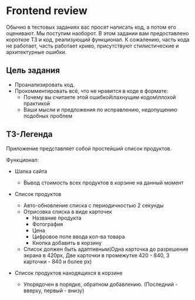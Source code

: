 # Frontend review

Обычно в тестовых заданиях вас просят написать код, а потом его оценивают.
Мы поступим наоборот. В этом задании вам предоставлено короткое ТЗ и код, реализующий функционал.
К сожалению, часть кода не работает, часть работает криво, присутствуют стилистические и архитектурные ошибки.

## Цель задания

- Проанализировать код.
- Прокомментировать всё, что не нравится в коде в формате:
    - Почему вы считаете этой ошибкой\пахнущим кодом\плохой практикой
    - Ваши мысли и предложения по исправлению, недопущению подобных проблем

## ТЗ-Легенда

Приложение представляет собой простейший список продуктов.

Функционал:

- Шапка сайта
    - Вывод стоимость всех продуктов в корзине на данный момент
- Список продуктов
    - Авто-обновление списка с периодичностью 2 секунды
    - Отрисовка списка в виде карточек
        - Название продукта
        - Фотография
        - Цена
        - Цифровое поле ввода кол-ва товара
        - Кнопка добавить в корзину
    - Список должен быть адаптивным(Одна карточка до разрешения экрана в 420px, Две карточки в промежутке 420 - 840, 3
      карточки - 840 и более px)

- Список продуктов находящихся в корзине
    - Упорядочен в порядке, обратном добавлению. (Последний - вверху, первый - внизу)
    

